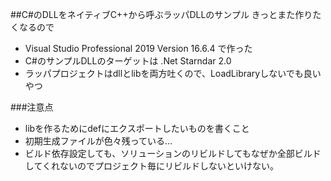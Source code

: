##C#のDLLをネイティブC++から呼ぶラッパDLLのサンプル
  きっとまた作りたくなるので
- Visual Studio Professional 2019 Version 16.6.4 で作った
- C#のサンプルDLLのターゲットは .Net Starndar 2.0
- ラッパプロジェクトはdllとlibを両方吐くので、LoadLibraryしないでも良いやつ

###注意点
- libを作るためにdefにエクスポートしたいものを書くこと
- 初期生成ファイルが色々残っている…
- ビルド依存設定しても、ソリューションのリビルドしてもなぜか全部ビルドしてくれないのでプロジェクト毎にリビルドしないといけない。
